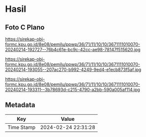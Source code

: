 # Hasil

## Foto C Plano

https://sirekap-obj-formc.kpu.go.id/8e08/pemilu/ppwp/36/71/11/10/10/3671111010070-20240214-192727--76b4c61e-bc9c-42cc-ae98-78147f515620.jpg

https://sirekap-obj-formc.kpu.go.id/8e08/pemilu/ppwp/36/71/11/10/10/3671111010070-20240214-193055--207ac270-b992-4249-9ed4-e1ecb873f5af.jpg

https://sirekap-obj-formc.kpu.go.id/8e08/pemilu/ppwp/36/71/11/10/10/3671111010070-20240214-193311--3b78693d-c215-4790-a2bb-590a005af114.jpg


## Metadata

| Key        | Value               |
| ---------- | ------------------- |
| Time Stamp | 2024-02-24 22:31:28 |



